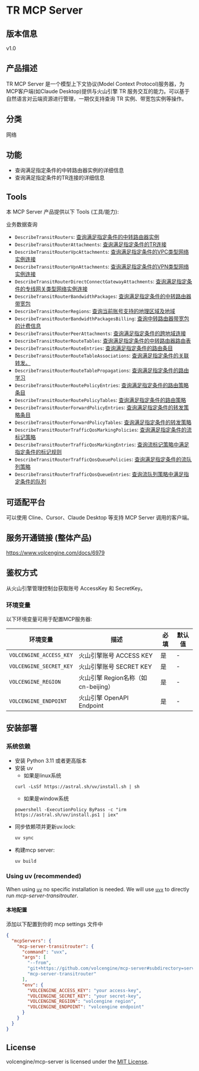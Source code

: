 # TR MCP Server 

## 版本信息
v1.0

## 产品描述

TR MCP Server 是一个模型上下文协议(Model Context Protocol)服务器，为MCP客户端(如Claude Desktop)提供与火山引擎 TR 服务交互的能力。可以基于自然语言对云端资源进行管理，一期仅支持查询 TR 实例、带宽包实例等操作。
## 分类
网络

## 功能

- 查询满足指定条件的中转路由器实例的详细信息
- 查询满足指定条件的TR连接的详细信息

## Tools
本 MCP Server 产品提供以下 Tools (工具/能力):

业务数据查询
- `DescribeTransitRouters`: [查询满足指定条件的中转路由器实例](https://www.volcengine.com/docs/6979/156017)
- `DescribeTransitRouterAttachments`: [查询满足指定条件的TR连接](https://www.volcengine.com/docs/6979/156015)
- `DescribeTransitRouterVpcAttachments`: [查询满足指定条件的VPC类型网络实例连接](https://www.volcengine.com/docs/6979/170304)
- `DescribeTransitRouterVpnAttachments`: [查询满足指定条件的VPN类型网络实例连接](https://www.volcengine.com/docs/6979/170308)
- `DescribeTransitRouterDirectConnectGatewayAttachments`: [查询满足指定条件的专线网关类型网络实例连接](https://www.volcengine.com/docs/6979/155992)
- `DescribeTransitRouterBandwidthPackages`: [查询满足指定条件的中转路由器带宽包](https://www.volcengine.com/docs/6979/1130785)
- `DescribeTransitRouterRegions`: [查询当前账号支持的地理区域及地域](https://www.volcengine.com/docs/6979/1139502)
- `DescribeTransitRouterBandwidthPackagesBilling`: [查询中转路由器带宽包的计费信息](https://www.volcengine.com/docs/6979/1288974)
- `DescribeTransitRouterPeerAttachments`: [查询满足指定条件的跨地域连接](https://www.volcengine.com/docs/6979/1130781)
- `DescribeTransitRouterRouteTables`: [查询满足指定条件的中转路由器路由表](https://www.volcengine.com/docs/6979/170312)
- `DescribeTransitRouterRouteEntries`: [查询满足指定条件的路由条目](https://www.volcengine.com/docs/6979/170316)
- `DescribeTransitRouterRouteTableAssociations`: [查询满足指定条件的关联转发。](https://www.volcengine.com/docs/6979/170319)
- `DescribeTransitRouterRouteTablePropagations`: [查询满足指定条件的路由学习](https://www.volcengine.com/docs/6979/170322)
- `DescribeTransitRouterRoutePolicyEntries`: [查询满足指定条件的路由策略条目](https://www.volcengine.com/docs/6979/1217300)
- `DescribeTransitRouterRoutePolicyTables`: [查询满足指定条件的路由策略](https://www.volcengine.com/docs/6979/1217296)
- `DescribeTransitRouterForwardPolicyEntries`: [查询满足指定条件的转发策略条目](https://www.volcengine.com/docs/6979/1219486)
- `DescribeTransitRouterForwardPolicyTables`: [查询满足指定条件的转发策略](https://www.volcengine.com/docs/6979/1219487)
- `DescribeTransitRouterTrafficQosMarkingPolicies`: [查询满足指定条件的流标记策略](https://www.volcengine.com/docs/6979/1328793)
- `DescribeTransitRouterTrafficQosMarkingEntries`: [查询流标记策略中满足指定条件的标记规则](https://www.volcengine.com/docs/6979/1328796)
- `DescribeTransitRouterTrafficQosQueuePolicies`: [查询满足指定条件的流队列策略](https://www.volcengine.com/docs/6979/1328803)
- `DescribeTransitRouterTrafficQosQueueEntries`: [查询流队列策略中满足指定条件的队列](https://www.volcengine.com/docs/6979/1328806)

## 可适配平台

可以使用 Cline、Cursor、Claude Desktop 等支持 MCP Server 调用的客户端。

## 服务开通链接 (整体产品)

<https://www.volcengine.com/docs/6979>

## 鉴权方式

从火山引擎管理控制台获取账号 AccessKey 和 SecretKey。

### 环境变量

以下环境变量可用于配置MCP服务器:

| 环境变量                    | 描述                         | 必填 | 默认值 |
|-------------------------|----------------------------|----|-----|
| `VOLCENGINE_ACCESS_KEY` | 火山引擎账号 ACCESS KEY          | 是  | -   |
| `VOLCENGINE_SECRET_KEY` | 火山引擎账号 SECRET KEY          | 是  | -   |
| `VOLCENGINE_REGION`     | 火山引擎 Region名称（如cn-beijing） | 是  | -   |
| `VOLCENGINE_ENDPOINT`   | 火山引擎 OpenAPI Endpoint      | 是  | -   |

## 安装部署

### 系统依赖

- 安装 Python 3.11 或者更高版本
- 安装 uv
    - 如果是linux系统
  ```
  curl -LsSf https://astral.sh/uv/install.sh | sh
  ```
    - 如果是window系统
  ```
  powershell -ExecutionPolicy ByPass -c "irm https://astral.sh/uv/install.ps1 | iex"
  ```
- 同步依赖项并更新uv.lock:
  ```bash
  uv sync
  ```
- 构建mcp server:
  ```bash
  uv build
  ```

### Using uv (recommended)

When using [`uv`](https://docs.astral.sh/uv/) no specific installation is needed. We will
use [`uvx`](https://docs.astral.sh/uv/guides/tools/) to directly run *mcp-server-transitrouter*.

#### 本地配置

添加以下配置到你的 mcp settings 文件中

```json
{
  "mcpServers": {
    "mcp-server-transitrouter": {
      "command": "uvx",
      "args": [
        "--from",
        "git+https://github.com/volcengine/mcp-server#subdirectory=server/mcp_server_transitrouter",
        "mcp-server-transitrouter"
      ],
      "env": {
        "VOLCENGINE_ACCESS_KEY": "your access-key",
        "VOLCENGINE_SECRET_KEY": "your secret-key",
        "VOLCENGINE_REGION": "volcengine region",
        "VOLCENGINE_ENDPOINT": "volcengine endpoint"
      }
    }
  }
}
```

## License

volcengine/mcp-server is licensed under the [MIT License](https://github.com/volcengine/mcp-server/blob/main/LICENSE).

